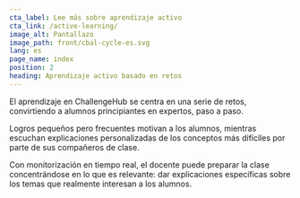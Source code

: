 ```yaml
---
cta_label: Lee más sobre aprendizaje activo
cta_link: /active-learning/
image_alt: Pantallazo
image_path: front/cbal-cycle-es.svg
lang: es
page_name: index
position: 2
heading: Aprendizaje activo basado en retos
---
```


El aprendizaje en ChallengeHub se centra en una serie de retos, convirtiendo a alumnos principiantes en expertos, paso a paso.

Logros pequeños pero frecuentes motivan a los alumnos, mientras escuchan explicaciones personalizadas de los conceptos más difíciles por parte de sus compañeros de clase.

Con monitorización en tiempo real, el docente puede preparar la clase concentrándose en lo que es relevante: dar explicaciones específicas sobre los temas que realmente interesan a los alumnos.
